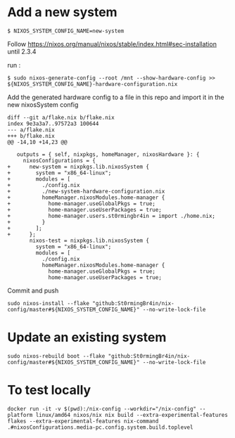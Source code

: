 # Add a new system

```
$ NIXOS_SYSTEM_CONFIG_NAME=new-system
```

Follow https://nixos.org/manual/nixos/stable/index.html#sec-installation until 2.3.4

run :
```
$ sudo nixos-generate-config --root /mnt --show-hardware-config >> ${NIXOS_SYSTEM_CONFIG_NAME}-hardware-configuration.nix
```

Add the generated hardware config to a file in this repo and import it in the new nixosSystem config

```
diff --git a/flake.nix b/flake.nix
index 9e3a3a7..97572a3 100644
--- a/flake.nix
+++ b/flake.nix
@@ -14,10 +14,23 @@
   
   outputs = { self, nixpkgs, homeManager, nixosHardware }: {
     nixosConfigurations = {
+      new-system = nixpkgs.lib.nixosSystem {
+        system = "x86_64-linux";
+        modules = [
+          ./config.nix
+          ./new-system-hardware-configuration.nix
+          homeManager.nixosModules.home-manager {
+            home-manager.useGlobalPkgs = true;
+            home-manager.useUserPackages = true;
+            home-manager.users.st0rmingbr4in = import ./home.nix;
+          }
+        ];
+      };
       nixos-test = nixpkgs.lib.nixosSystem {
         system = "x86_64-linux";
         modules = [
           ./config.nix
           homeManager.nixosModules.home-manager {
             home-manager.useGlobalPkgs = true;
             home-manager.useUserPackages = true;

```

Commit and push

```
sudo nixos-install --flake "github:St0rmingBr4in/nix-config/master#${NIXOS_SYSTEM_CONFIG_NAME}" --no-write-lock-file
```

# Update an existing system

```
sudo nixos-rebuild boot --flake "github:St0rmingBr4in/nix-config/master#${NIXOS_SYSTEM_CONFIG_NAME}" --no-write-lock-file
```

# To test locally

```
docker run -it -v $(pwd):/nix-config --workdir="/nix-config" --platform linux/amd64 nixos/nix nix build --extra-experimental-features flakes --extra-experimental-features nix-command .#nixosConfigurations.media-pc.config.system.build.toplevel
```
